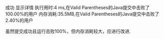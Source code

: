 成功
显示详情 
执行用时:4 ms,在Valid Parentheses的Java提交中击败了100.00%的用户
内存消耗:35.5MB,在Valid Parentheses的Java提交中击败了2.40%的用户

虽然提交成功且运行击败100%，但内存消耗较大，应进行改进.
